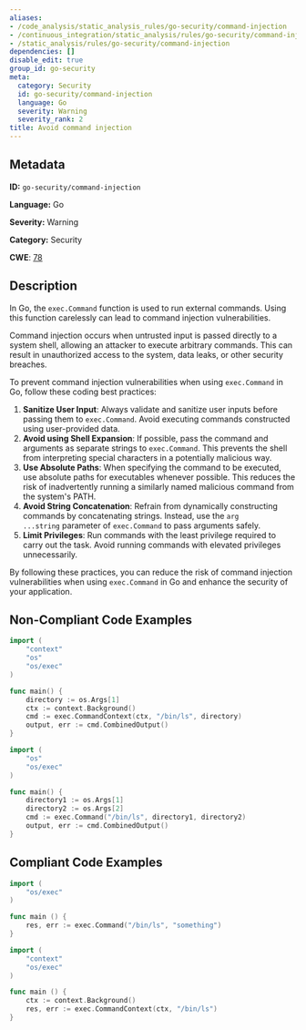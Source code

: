 ```yaml
---
aliases:
- /code_analysis/static_analysis_rules/go-security/command-injection
- /continuous_integration/static_analysis/rules/go-security/command-injection
- /static_analysis/rules/go-security/command-injection
dependencies: []
disable_edit: true
group_id: go-security
meta:
  category: Security
  id: go-security/command-injection
  language: Go
  severity: Warning
  severity_rank: 2
title: Avoid command injection
---
```

<!--  SOURCED FROM https://github.com/DataDog/datadog-static-analyzer-rule-docs -->


## Metadata
**ID:** `go-security/command-injection`

**Language:** Go

**Severity:** Warning

**Category:** Security

**CWE**: [78](https://cwe.mitre.org/data/definitions/78.html)

## Description
In Go, the `exec.Command` function is used to run external commands. Using this function carelessly can lead to command injection vulnerabilities.

Command injection occurs when untrusted input is passed directly to a system shell, allowing an attacker to execute arbitrary commands. This can result in unauthorized access to the system, data leaks, or other security breaches.

To prevent command injection vulnerabilities when using `exec.Command` in Go, follow these coding best practices:

1.  **Sanitize User Input**: Always validate and sanitize user inputs before passing them to `exec.Command`. Avoid executing commands constructed using user-provided data.
2.  **Avoid using Shell Expansion**: If possible, pass the command and arguments as separate strings to `exec.Command`. This prevents the shell from interpreting special characters in a potentially malicious way.
3.  **Use Absolute Paths**: When specifying the command to be executed, use absolute paths for executables whenever possible. This reduces the risk of inadvertently running a similarly named malicious command from the system's PATH.
4.  **Avoid String Concatenation**: Refrain from dynamically constructing commands by concatenating strings. Instead, use the `arg ...string` parameter of `exec.Command` to pass arguments safely.
5.  **Limit Privileges**: Run commands with the least privilege required to carry out the task. Avoid running commands with elevated privileges unnecessarily.

By following these practices, you can reduce the risk of command injection vulnerabilities when using `exec.Command` in Go and enhance the security of your application.


## Non-Compliant Code Examples
```go
import (
	"context"
	"os"
	"os/exec"
)

func main() {
	directory := os.Args[1]
	ctx := context.Background()
	cmd := exec.CommandContext(ctx, "/bin/ls", directory)
	output, err := cmd.CombinedOutput()
}
```

```go
import (
	"os"
	"os/exec"
)

func main() {
	directory1 := os.Args[1]
	directory2 := os.Args[2]
	cmd := exec.Command("/bin/ls", directory1, directory2)
	output, err := cmd.CombinedOutput()
}
```

## Compliant Code Examples
```go
import (
    "os/exec"
)

func main () {
    res, err := exec.Command("/bin/ls", "something")
}
```

```go
import (
    "context"
    "os/exec"
)

func main () {
    ctx := context.Background()
    res, err := exec.CommandContext(ctx, "/bin/ls")
}
```
